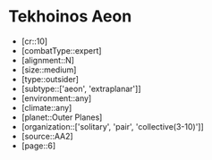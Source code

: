 
# Tekhoinos Aeon

- [cr::10]
- [combatType::expert]
- [alignment::N]
- [size::medium]
- [type::outsider]
- [subtype::['aeon', 'extraplanar']]
- [environment::any]
- [climate::any]
- [planet::Outer Planes]
- [organization::['solitary', 'pair', 'collective(3-10)']]
- [source::AA2]
- [page::6]
